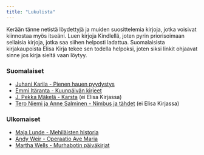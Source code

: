 ```yaml
---
title: "Lukulista"
---
```


Kerään tänne netistä löydettyjä ja muiden suosittelemia kirjoja, jotka voisivat kiinnostaa myös itseäni. Luen kirjoja Kindlellä, joten pyrin priorisoimaan sellaisia kirjoja, jotka saa siihen helposti ladattua. Suomalaisista kirjakaupoista Elisa Kirja tekee sen todella helpoksi, joten siksi linkit ohjaavat sinne jos kirja sieltä vaan löytyy.

### Suomalaiset
- [Juhani Karila - Pienen hauen pyydystys](https://kirja.elisa.fi/ekirja/pienen-hauen-pyydystys)
- [Emmi Itäranta - Kuunpäivän kirjeet](https://kirja.elisa.fi/ekirja/kuunpaivan-kirjeet)
- [J. Pekka Mäkelä - Karsta](https://www.risingshadow.fi/library/book/5737-karsta) (ei Elisa Kirjassa)
- [Tero Niemi ja Anne Salminen - Nimbus ja tähdet](https://www.kirjavinkit.fi/arvostelut/nimbus-ja-tahdet/) (ei Elisa Kirjassa)

### Ulkomaiset
- [Maja Lunde - Mehiläisten historia ](https://kirja.elisa.fi/ekirja/mehilaisten-historia)
- [Andy Weir - Operaatio Ave Maria](https://kirja.elisa.fi/ekirja/operaatio-ave-maria)
- [Martha Wells - Murhabotin päiväkirjat](https://kirja.elisa.fi/ekirja/halytystila)

